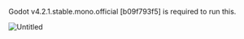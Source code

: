 Godot v4.2.1.stable.mono.official [b09f793f5] is required to run this.

![Untitled](https://github.com/Valks-Minecraft-Plugins/FiestaMC/assets/6277739/a149d558-257b-4930-ba2c-7ffc6dbeefbd)
